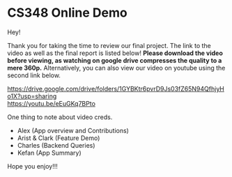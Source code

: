 # CS348 Online Demo

Hey!

Thank you for taking the time to review our final project. The link to the video as well as the final report is listed below! **Please download the video before viewing, as watching on google drive compresses the quality to a mere 360p.** Alternatively, you can also view our video on youtube using the second link below.

https://drive.google.com/drive/folders/1GYBKtr6pvrD9Js03fZ65N94QfhjyHo1X?usp=sharing  
https://youtu.be/eEuGKq7BPto  

One thing to note about video creds. 

- Alex (App overview and Contributions)
- Arist & Clark (Feature Demo)
- Charles (Backend Queries)
- Kefan (App Summary)


Hope you enjoy!!!
